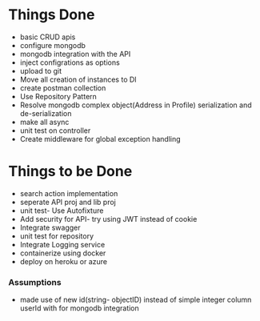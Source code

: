 # Things Done
* basic CRUD apis
* configure mongodb
* mongodb integration with the API
* inject configrations as options
* upload to git
* Move all creation of instances to DI
* create postman collection
* Use Repository Pattern
* Resolve mongodb complex object(Address in Profile) serialization and de-serialization
* make all async
* unit test on controller 
* Create middleware for global exception handling

# Things to be Done
* search action implementation
* seperate API proj and lib proj
* unit test- Use Autofixture
* Add security for API- try using JWT instead of cookie
* Integrate swagger
* unit test for repository
* Integrate Logging service
* containerize using docker
* deploy on heroku or azure


### Assumptions
* made use of new id(string- objectID) instead of simple integer column userId with  for mongodb integration
